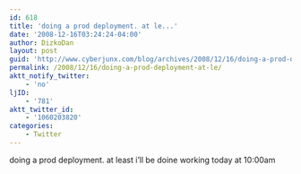 ```yaml
---
id: 618
title: 'doing a prod deployment. at le...'
date: '2008-12-16T03:24:24-04:00'
author: DizkoDan
layout: post
guid: 'http://www.cyberjunx.com/blog/archives/2008/12/16/doing-a-prod-deployment-at-le/'
permalink: /2008/12/16/doing-a-prod-deployment-at-le/
aktt_notify_twitter:
    - 'no'
ljID:
    - '781'
aktt_twitter_id:
    - '1060203820'
categories:
    - Twitter
---
```


doing a prod deployment. at least i’ll be doine working today at 10:00am